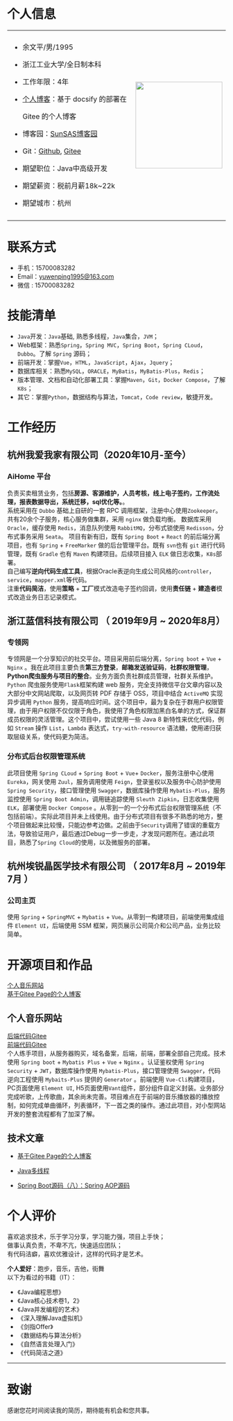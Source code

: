 # 个人信息

<table >
    <tr>
    <td>
    <ul style ="line-height:40px"><li >余文平/男/1995</li>
    <li >浙江工业大学/全日制本科</li>
    <li>工作年限：4年</li>
        <li><a href='https://sunsas.gitee.io/doc/#/'>个人博客</a>：基于 docsify 的部署在 Gitee 的个人博客</li>
        <li>博客园：<a href = 'https://home.cnblogs.com/u/SunSAS'>SunSAS博客园</a></li>
        <li>Git：<a href = 'https://github.com/SunSAS1'>Github</a>, <a href='https://gitee.com/SunSAS'>Gitee</a></li>
    <li>期望职位：Java中高级开发</li>
    <li>期望薪资：税前月薪18k~22k</li>
    <li>期望城市：杭州</li>
    </ul>
    </td>
    <td>
        <img src= 'https://sunsasdoc.oss-cn-hangzhou.aliyuncs.com/picgo2022余文平头像.jpg' align = 'right' style = "width:200px">
    </td>
    </tr>
</table>


# 联系方式

- 手机：15700083282
- Email：yuwenping1995@163.com
- 微信 :  15700083282

# 技能清单

- `Java`开发：`Java`基础, 熟悉多线程，`Java`集合，`JVM`；
- Web框架：熟悉`Spring`，`Spring MVC`，`Spring Boot`，`Spring CLoud`，`Dubbo`。了解 `Spring` 源码；
- 前端开发：掌握`Vue`，`HTML`，`JavaScript`，`Ajax`，`Jquery`；
- 数据库相关：熟悉`MySQL`，`ORACLE`，`MyBatis`，`MyBatis-Plus`，`Redis`；
- 版本管理、文档和自动化部署工具：掌握`Maven`，`Git`，`Docker Compose`，了解`K8s`；
- 其它：掌握`Python`，数据结构与算法，`Tomcat`，`Code review`，敏捷开发。

# 工作经历

## 杭州我爱我家有限公司（2020年10月-至今）

### AiHome 平台

负责买卖租赁业务，包括**房源、客源维护，人员考核，线上电子签约，工作流处理，报表数据导出，系统迁移，sql优化等。**。  
系统采用在 `Dubbo` 基础上自研的一套 RPC 调用框架，注册中心使用`Zookeeper`。共有20余个子服务，核心服务做集群，采用 `nginx` 做负载均衡。
数据库采用 `Oracle`，缓存使用 `Redis`，消息队列使用  `RabbitMQ`，分布式锁使用 `Redisson`，分布式事务采用 `Seata`。
项目有新有旧，既有 `Spring Boot` + `React` 的前后端分离项目，也有 `Spring` + `FreeMarker` 做的后台管理平台。既有 `svn`也有 `git` 进行代码管理，既有 `Gradle` 也有 `Maven` 构建项目。后续项目接入 `ELK` 做日志收集，`K8s`部署。  
自己编写**逆向代码生成工具**，根据Oracle表逆向生成公司风格的`controller`，`service`，`mapper.xml`等代码。  
注重**代码简洁**，使用**策略** + **工厂**模式改造电子签约回调，使用**责任链** + **建造者**模式改造业务日志记录模式。

## 浙江蓝信科技有限公司 （ 2019年9月 ~ 2020年8月）

### 专领网

专领网是一个分享知识的社交平台。项目采用前后端分离，`Spring boot` + `Vue` + `Nginx` 。我在此项目主要负责**第三方登录**，**邮箱发送验证码**，**社群权限管理**，**Python爬虫服务与项目的整合**。业务方面负责社群成员管理，社群关系维护。`Python` 爬虫服务使用`Flask`框架构建 web 服务，完全支持微信平台文章内容以及大部分中文网站爬取，以及网页转 PDF 存储于 OSS，项目中结合 `ActiveMQ` 实现异步调用 `Python` 服务，提高响应时间。这个项目中，最为复杂在于群用户权限管理，由于用户权限不仅仅限于角色，我使用了角色权限加黑白名单的方式，保证群成员权限的灵活管理。这个项目中，尝试使用一些 Java 8 新特性来优化代码，例如 `Stream` 操作 `List`，`Lambda` 表达式，`try-with-resource` 语法糖，使用递归获取层级关系，使代码更为简洁。


### 分布式后台权限管理系统

此项目使用 `Spring CLoud` + `Spring Boot` + `Vue`+ `Docker`，服务注册中心使用`Eureka`，网关使用 `Zuul`，服务调用使用 `Feign`，登录鉴权以及服务中心防护使用 `Spring Security`，接口管理使用 `Swagger`，数据库操作使用 `Mybatis-Plus`，服务监控使用 `Spring Boot Admin`，调用链追踪使用 `Sleuth Zipkin`，日志收集使用 `ELK`，部署使用 `Docker Compose` 。从零到一的一个分布式后台权限管理系统（不包括前端）。实际此项目并未上线使用。由于分布式项目有很多不熟悉的地方，整个项目做起来比较慢，只能边参考边做。之前由于`Security`调用了错误的重载方法，导致验证用户，最后通过Debug一步一步走，才发现问题所在。通过此项目，熟悉了`Spring Cloud`的使用，以及微服务的部署。


## 杭州埃锐晶医学技术有限公司  （ 2017年8月 ~ 2019年7月 ）

### 公司主页

使用 `Spring` + `SpringMVC` +  `Mybatis` + `Vue`。从零到一构建项目，前端使用集成组件 `Element UI`，后端使用 SSM 框架，网页展示公司简介和公司产品，业务比较简单。

# 开源项目和作品

[个人音乐网站](www.sunsas.xyz/)  
[基于Gitee Page的个人博客](https://sunsas.gitee.io/doc/#/)

## 个人音乐网站

[后端代码Gitee](https://gitee.com/SunSAS/music-new)    
[前端代码Gitee](https://gitee.com/SunSAS/musich5)  
个人练手项目，从服务器购买，域名备案，后端，前端，部署全部自己完成。技术使用 `Spring boot` + `Mybatis Plus` + `Vue` + `Nginx` 。认证鉴权使用 `Spring Security` + `JWT`，数据库操作使用 `Mybatis-Plus`，接口管理使用 `Swagger`，代码逆向工程使用 `Mybaits-Plus` 提供的 `Generator` 。前端使用 `Vue-Cli`构建项目，PC页面使用 `Element UI`, H5页面使用`Vant`组件，部分组件自定义封装。业务部分完成听歌，上传歌曲，其余尚未完善。项目难点在于前端的音乐播放器的播放控制，如何完成单曲循环，列表循环，下一首之类的操作。通过此项目，对小型网站开发的整套流程都有了加深了解。

## 技术文章

- [基于Gitee Page的个人博客](https://sunsas.gitee.io/doc/#/)

- [Java多线程](https://sunsas.gitee.io/doc/#/sunsas/Java多线程)
- [Spring Boot源码（八）：Spring AOP源码 ](https://www.cnblogs.com/SunSAS/p/12327960.html)


# 个人评价

喜欢追求技术，乐于学习分享，学习能力强，项目上手快；  
做事认真负责，不卑不亢，快速适应团队；  
有代码洁癖，喜欢优雅设计，这样的代码才是艺术。

**个人爱好**：跑步，音乐，吉他，街舞  
以下为看过的书籍（IT）：

- 《Java编程思想》
- 《Java核心技术卷1，2》
- 《Java并发编程的艺术》
- 《深入理解Java虚拟机》
- 《剑指Offer》
- 《数据结构与算法分析》
- 《自然语言处理入门》
- 《代码简洁之道》

---

# 致谢

感谢您花时间阅读我的简历，期待能有机会和您共事。
      